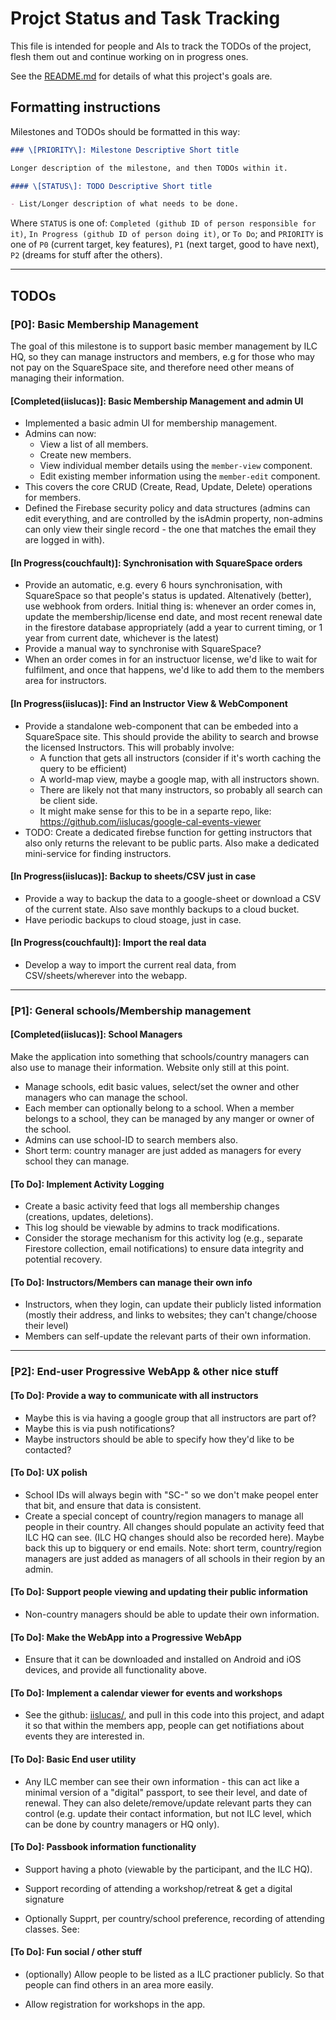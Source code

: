 # Projct Status and Task Tracking

This file is intended for people and AIs to track the TODOs of the project,
flesh them out and continue working on in progress ones.

See the [README.md](./README.md) for details of what this project's goals are.

## Formatting instructions

Milestones and TODOs should be formatted in this way:

```md
### \[PRIORITY\]: Milestone Descriptive Short title

Longer description of the milestone, and then TODOs within it.

#### \[STATUS\]: TODO Descriptive Short title

- List/Longer description of what needs to be done.
```

Where `STATUS` is one of: `Completed (github ID of person responsible for it)`,
`In Progress (github ID of person doing it)`, or `To Do`; and `PRIORITY` is one
of `P0` (current target, key features), `P1` (next target, good to have next),
`P2` (dreams for stuff after the others).

---

## TODOs

### \[P0\]: Basic Membership Management

The goal of this milestone is to support basic member management by ILC HQ, so
they can manage instructors and members, e.g for those who may not pay on the
SquareSpace site, and therefore need other means of managing their information.

#### \[Completed(iislucas)\]: Basic Membership Management and admin UI

- Implemented a basic admin UI for membership management.
- Admins can now:
  - View a list of all members.
  - Create new members.
  - View individual member details using the `member-view` component.
  - Edit existing member information using the `member-edit` component.
- This covers the core CRUD (Create, Read, Update, Delete) operations for members.
- Defined the Firebase security policy and data structures (admins can edit everything, and are controlled by the isAdmin property, non-admins can only view their single record - the one that matches the email they are logged in with).

#### \[In Progress(couchfault)\]: Synchronisation with SquareSpace orders

- Provide an automatic, e.g. every 6 hours synchronisation, with SquareSpace so
  that people's status is updated. Altenatively (better), use webhook from
  orders. Initial thing is: whenever an order comes in, update the
  membership/license end date, and most recent renewal date in the firestore
  database appropriately (add a year to current timing, or 1 year from current
  date, whichever is the latest)
- Provide a manual way to synchronise with SquareSpace?
- When an order comes in for an instructuor license, we'd like to wait for
  fulfilment, and once that happens, we'd like to add them to the members area
  for instructors.

#### \[In Progress(iislucas)\]: Find an Instructor View & WebComponent

- Provide a standalone web-component that can be embeded into a SquareSpace
  site. This should provide the ability to search and browse the licensed
  Instructors. This will probably involve:
  - A function that gets all instructors (consider if it's worth caching the
    query to be efficient)
  - A world-map view, maybe a google map, with all instructors shown.
  - There are likely not that many instructors, so probably all search can be
    client side.
  - It might make sense for this to be in a separte repo, like:
    https://github.com/iislucas/google-cal-events-viewer
- TODO: Create a dedicated firebse function for getting instructors that also
  only returns the relevant to be public parts. Also make a dedicated
  mini-service for finding instructors.

#### \[In Progress(iislucas)\]: Backup to sheets/CSV just in case

- Provide a way to backup the data to a google-sheet or download a CSV of the
  current state. Also save monthly backups to a cloud bucket.
- Have periodic backups to cloud stoage, just in case.

#### \[In Progress(couchfault)\]: Import the real data

- Develop a way to import the current real data, from CSV/sheets/wherever into
  the webapp.

---

### \[P1\]: General schools/Membership management

#### \[Completed(iislucas)\]: School Managers

Make the application into something that schools/country managers can also use
to manage their information. Website only still at this point.

- Manage schools, edit basic values, select/set the owner and other managers who
  can manage the school.
- Each member can optionally belong to a school. When a member belongs to a
  school, they can be managed by any manger or owner of the school.
- Admins can use school-ID to search members also.
- Short term: country manager are just added as managers for every school they
  can manage.

#### \[To Do\]: Implement Activity Logging

- Create a basic activity feed that logs all membership changes (creations, updates, deletions).
- This log should be viewable by admins to track modifications.
- Consider the storage mechanism for this activity log (e.g., separate Firestore collection, email notifications) to ensure data integrity and potential recovery.

#### \[To Do\]: Instructors/Members can manage their own info

- Instructors, when they login, can update their publicly listed information
  (mostly their address, and links to websites; they can't change/choose their
  level)
- Members can self-update the relevant parts of their own information.

---

### \[P2\]: End-user Progressive WebApp & other nice stuff

#### \[To Do\]: Provide a way to communicate with all instructors

- Maybe this is via having a google group that all instructors are part of?
- Maybe this is via push notifications?
- Maybe instructors should be able to specify how they'd like to be contacted?

#### \[To Do\]: UX polish

- School IDs will always begin with "SC-" so we don't make peopel enter that
  bit, and ensure that data is consistent.
- Create a special concept of country/region managers to manage all people in
  their country. All changes should populate an activity feed that ILC HQ can
  see. (ILC HQ changes should also be recorded here). Maybe back this up to
  bigquery or end emails. Note: short term, country/region managers are just
  added as managers of all schools in their region by an admin.

#### \[To Do\]: Support people viewing and updating their public information

- Non-country managers should be able to update their own information.

#### \[To Do\]: Make the WebApp into a Progressive WebApp

- Ensure that it can be downloaded and installed on Android and iOS devices, and
  provide all functionality above.

#### \[To Do\]: Implement a calendar viewer for events and workshops

- See the github: [iislucas/](github.com/iislucas/google-cal-events-viewer), and
  pull in this code into this project, and adapt it so that within the members
  app, people can get notifiations about events they are interested in.

#### \[To Do\]: Basic End user utility

- Any ILC member can see their own information - this can act like a minimal
  version of a "digital" passport, to see their level, and date of renewal. They
  can also delete/remove/update relevant parts they can control (e.g. update
  their contact information, but not ILC level, which can be done by country
  managers or HQ only).

#### \[To Do\]: Passbook information functionality

- Support having a photo (viewable by the participant, and the ILC HQ).

- Support recording of attending a workshop/retreat & get a digital signature

- Optionally Supprt, per country/school preference, recording of attending
  classes. See:

#### \[To Do\]: Fun social / other stuff

- (optionally) Allow people to be listed as a ILC practioner publicly. So that
  people can find others in an area more easily.

- Allow registration for workshops in the app.
